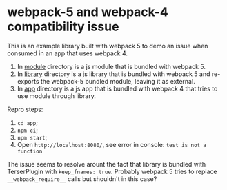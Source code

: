 # webpack-5 and webpack-4 compatibility issue

This is an example library built with webpack 5 to demo an issue when consumed in an app that uses webpack 4.

1. In [module](./module) directory is a js module that is bundled with webpack 5.
2. In [library](./library) directory is a js library that is bundled with webpack 5 and re-exports the webpack-5 bundled module, leaving it as external.
3. In [app](./app) directory is a js app that is bundled with webpack 4 that tries to use module through library.

Repro steps:
1. `cd app`;
2. `npm ci`;
3. `npm start`;
4. Open `http://localhost:8080/`, see error in console: `test is not a function`


The issue seems to resolve arount the fact that library is bundled with TerserPlugin with `keep_fnames: true`. Probably webpack 5 tries to replace `__webpack_require__` calls but shouldn't in this case?